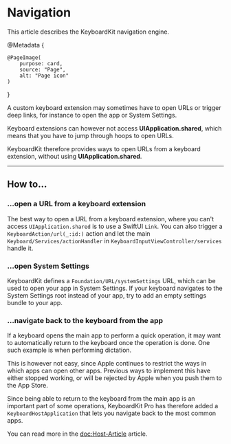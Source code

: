 # Navigation

This article describes the KeyboardKit navigation engine.

@Metadata {

    @PageImage(
        purpose: card,
        source: "Page",
        alt: "Page icon"
    )
}

A custom keyboard extension may sometimes have to open URLs or trigger deep links, for instance to open the app or System Settings.

Keyboard extensions can however not access **UIApplication.shared**, which means that you have to jump through hoops to open URLs.

KeyboardKit therefore provides ways to open URLs from a keyboard extension, without using **UIApplication.shared**.


---


## How to...


### ...open a URL from a keyboard extension

The best way to open a URL from a keyboard extension, where you can't access `UIApplication.shared` is to use a SwiftUI `Link`. You can also trigger a ``KeyboardAction/url(_:id:)`` action and let the main ``Keyboard/Services/actionHandler`` in ``KeyboardInputViewController/services`` handle it.



### ...open System Settings

KeyboardKit defines a ``Foundation/URL/systemSettings`` URL, which can be used to open your app in System Settings. If your keyboard navigates to the System Settings root instead of your app, try to add an empty settings bundle to your app. 


### ...navigate back to the keyboard from the app

If a keyboard opens the main app to perform a quick operation, it may want to automatically return to the keyboard once the operation is done. One such example is when performing dictation.

This is however not easy, since Apple continues to restrict the ways in which apps can open other apps. Previous ways to implement this have either stopped working, or will be rejected by Apple when you push them to the App Store.

Since being able to return to the keyboard from the main app is an important part of some operations, KeyboardKit Pro has therefore added a ``KeyboardHostApplication`` that lets you navigate back to the most common apps. 

You can read more in the <doc:Host-Article> article.


[Pro]: https://github.com/KeyboardKit/KeyboardKitPro   
